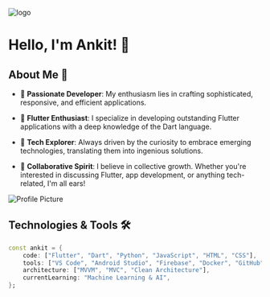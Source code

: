 ![logo](./images/git_pic_for_dp.png)
# Hello, I'm Ankit! 👋


## About Me 🌟

- 🎯 **Passionate Developer**: My enthusiasm lies in crafting sophisticated, responsive, and efficient applications.
  
- 🚀 **Flutter Enthusiast**: I specialize in developing outstanding Flutter applications with a deep knowledge of the Dart language.

- 🌱 **Tech Explorer**: Always driven by the curiosity to embrace emerging technologies, translating them into ingenious solutions.

- 🤝 **Collaborative Spirit**: I believe in collective growth. Whether you're interested in discussing Flutter, app development, or anything tech-related, I'm all ears!

![Profile Picture](./images/ankit.jpg)

## Technologies & Tools 🛠

```dart
const ankit = {
    code: ["Flutter", "Dart", "Python", "JavaScript", "HTML", "CSS"],
    tools: ["VS Code", "Android Studio", "Firebase", "Docker", "GitHub"],
    architecture: ["MVVM", "MVC", "Clean Architecture"],
    currentLearning: "Machine Learning & AI",
};
